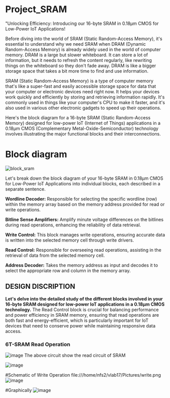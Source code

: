 # Project_SRAM
"Unlocking Efficiency: Introducing our 16-byte SRAM in 0.18μm CMOS for Low-Power IoT Applications!

Before diving into the world of SRAM (Static Random-Access Memory), it's essential to understand why we need SRAM when DRAM (Dynamic Random-Access Memory) is already widely used in the world of computer memory. 
 DRAM is a large but slower whiteboard.
 It can store a lot of information, but it needs to refresh the content regularly, like rewriting things on the whiteboard so they don't fade away.
 DRAM is like a bigger storage space that takes a bit more time to find and use information.

SRAM (Static Random-Access Memory) is a type of computer memory that's like a super-fast and easily accessible storage space for data that your computer or electronic devices need right now. 
It helps your devices work quickly and efficiently by storing and retrieving information rapidly. 
It's commonly used in things like your computer's CPU to make it faster, and it's also used in various other electronic gadgets to speed up their operations.


Here's the block diagram for a 16-byte SRAM (Static Random-Access Memory) designed for low-power IoT (Internet of Things) applications in a 0.18μm CMOS (Complementary Metal-Oxide-Semiconductor) technology involves illustrating the major functional blocks and their interconnections. 

# Block diagram
![block_sram](https://github.com/Smrity004/Project_SRAM/assets/102158117/8cb663fd-c1fe-4a52-8d76-fa82e20454a7)

Let's break down the block diagram of your 16-byte SRAM in 0.18μm CMOS for Low-Power IoT Applications into individual blocks, each described in a separate sentence.

**Wordline Decoder:**
Responsible for selecting the specific wordline (row) within the memory array based on the memory address provided for read or write operations.

**Bitline Sense Amplifiers:**
Amplify minute voltage differences on the bitlines during read operations, enhancing the reliability of data retrieval.

**Write Control:**
This block manages write operations, ensuring accurate data is written into the selected memory cell through write drivers.

**Read Control:**
Responsible for overseeing read operations, assisting in the retrieval of data from the selected memory cell.

**Address Decoder:**
Takes the memory address as input and decodes it to select the appropriate row and column in the memory array.

## DESIGN DISCRIPTION

**Let's delve into the detailed study of the different blocks involved in your 16-byte SRAM designed for low-power IoT applications in a 0.18μm CMOS technology.**
The Read Control block is crucial for balancing performance and power efficiency in SRAM memory, ensuring that read operations are both fast and energy-efficient, which is particularly important for IoT devices that need to conserve power while maintaining responsive data access.


### 6T-SRAM Read Operation
![image](https://github.com/Smrity004/Project_SRAM/assets/102158117/193c065e-bbe3-466a-a7ef-266fbdaa9f53)
The above circuit show the read circuit of SRAM 


![image](https://github.com/Smrity004/Project_SRAM/assets/102158117/26a29df6-1278-4fb6-a7d9-921a637a5b30)


#Schematic of Write Operation
file:///home/nfs2/vlab17/Pictures/write.png![image](https://github.com/Smrity004/Project_SRAM/assets/102158117/859feb46-b901-41d5-9aee-8226124ca97f)


#Graphically
![image](https://github.com/Smrity004/Project_SRAM/assets/102158117/71c4403f-6d80-4ff1-8cfb-2a964c1677aa)











